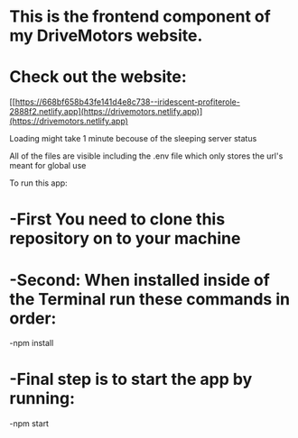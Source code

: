 # This is the frontend component of my DriveMotors website.

# Check out the website:
[[https://668bf658b43fe141d4e8c738--iridescent-profiterole-2888f2.netlify.app](https://drivemotors.netlify.app)](https://drivemotors.netlify.app)

Loading might take 1 minute becouse of the sleeping server status


All of the files are visible including the .env file which only stores the url's meant for global use

To run this app:

# -First You need to clone this repository on to your machine

# -Second: When installed inside of the Terminal run these commands in order:

-npm install

# -Final step is to start the app by running:

-npm start
